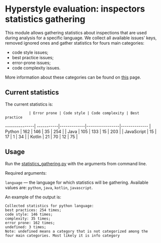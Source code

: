 # Hyperstyle evaluation: inspectors statistics gathering

This module allows gathering statistics about inspections that are used 
during analysis for a specific language. We collect all available issues' keys, 
removed ignored ones and gather statistics for fours main categories:

- code style issues;
- best practice issues;
- error-prone issues;
- code complexity issues.

More information about these categories can be found on [this](https://support.hyperskill.org/hc/en-us/articles/360049582712-Code-style-Code-quality) page.

## Current statistics

The current statistics is:

               | Error prone | Code style | Code complexity | Best practice
---------------| -----------|-------------|-----------------|--------------
| Python       |    162     |     146     |        35       |     254      |
| Java         |    105     |     133     |        15       |     203      |
| JavaScript   |    15      |     17      |        1        |     34       |
| Kotlin       |    21      |     70      |        12       |     75       |


## Usage

Run the [statistics_gathering.py](statistics_gathering.py) with the arguments from command line.

Required arguments:

`language` — the language for which statistics will be gathering. 
Available values are: `python`, `java`, `kotlin`, `javascript`.

An example of the output is:

```text
Collected statistics for python language:
best practices: 254 times;
code style: 146 times;
complexity: 35 times;
error prone: 162 times;
undefined: 3 times;
Note: undefined means a category that is not categorized among the four main categories. Most likely it is info category
```